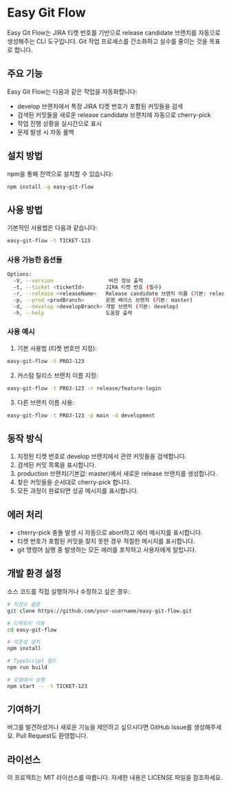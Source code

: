 # Easy Git Flow

Easy Git Flow는 JIRA 티켓 번호를 기반으로 release candidate 브랜치를 자동으로 생성해주는 CLI 도구입니다. Git 작업 프로세스를 간소화하고 실수를 줄이는 것을 목표로 합니다.

## 주요 기능

Easy Git Flow는 다음과 같은 작업을 자동화합니다:

- develop 브랜치에서 특정 JIRA 티켓 번호가 포함된 커밋들을 검색
- 검색된 커밋들을 새로운 release candidate 브랜치에 자동으로 cherry-pick
- 작업 진행 상황을 실시간으로 표시
- 문제 발생 시 자동 롤백

## 설치 방법

npm을 통해 전역으로 설치할 수 있습니다:

```bash
npm install -g easy-git-flow
```

## 사용 방법

기본적인 사용법은 다음과 같습니다:

```bash
easy-git-flow -t TICKET-123
```

### 사용 가능한 옵션들

```bash
Options:
  -V, --version                  버전 정보 출력
  -t, --ticket <ticketId>       JIRA 티켓 번호 (필수)
  -r, --release <releaseName>   Release candidate 브랜치 이름 (기본: release/<오늘날짜>)
  -p, --prod <prodBranch>       운영 베이스 브랜치 (기본: master)
  -d, --develop <developBranch> 개발 브랜치 (기본: develop)
  -h, --help                    도움말 출력
```

### 사용 예시

1. 기본 사용법 (티켓 번호만 지정):
```bash
easy-git-flow -t PROJ-123
```

2. 커스텀 릴리스 브랜치 이름 지정:
```bash
easy-git-flow -t PROJ-123 -r release/feature-login
```

3. 다른 브랜치 이름 사용:
```bash
easy-git-flow -t PROJ-123 -p main -d development
```

## 동작 방식

1. 지정된 티켓 번호로 develop 브랜치에서 관련 커밋들을 검색합니다.
2. 검색된 커밋 목록을 표시합니다.
3. production 브랜치(기본값: master)에서 새로운 release 브랜치를 생성합니다.
4. 찾은 커밋들을 순서대로 cherry-pick 합니다.
5. 모든 과정이 완료되면 성공 메시지를 표시합니다.

## 에러 처리

- cherry-pick 충돌 발생 시 자동으로 abort하고 에러 메시지를 표시합니다.
- 티켓 번호가 포함된 커밋을 찾지 못한 경우 적절한 메시지를 표시합니다.
- git 명령어 실행 중 발생하는 모든 에러를 포착하고 사용자에게 알립니다.

## 개발 환경 설정

소스 코드를 직접 실행하거나 수정하고 싶은 경우:

```bash
# 저장소 클론
git clone https://github.com/your-username/easy-git-flow.git

# 디렉토리 이동
cd easy-git-flow

# 의존성 설치
npm install

# TypeScript 빌드
npm run build

# 로컬에서 실행
npm start -- -t TICKET-123
```

## 기여하기

버그를 발견하셨거나 새로운 기능을 제안하고 싶으시다면 GitHub Issue를 생성해주세요. Pull Request도 환영합니다.

## 라이선스

이 프로젝트는 MIT 라이선스를 따릅니다. 자세한 내용은 LICENSE 파일을 참조하세요.